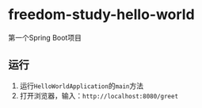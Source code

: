 # freedom-study-hello-world
第一个Spring Boot项目
	
## 运行
1. 运行`HelloWorldApplication`的`main`方法
2. 打开浏览器，输入：`http://localhost:8080/greet`
